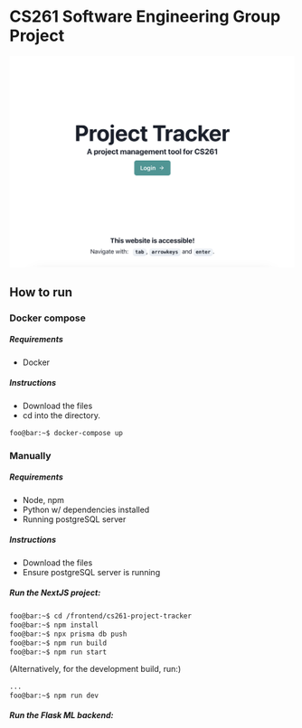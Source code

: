 # CS261 Software Engineering Group Project

![Alt text](/ProjectTracker.png?raw=true "Project Tracker Homepage")
## How to run

### Docker compose
##### Requirements
- Docker

##### Instructions
- Download the files
- cd into the directory.

```console
foo@bar:~$ docker-compose up
```

### Manually
##### Requirements
- Node, npm
- Python w/ dependencies installed
- Running postgreSQL server

##### Instructions
- Download the files
- Ensure postgreSQL server is running

##### Run the NextJS project:
```console
foo@bar:~$ cd /frontend/cs261-project-tracker
foo@bar:~$ npm install
foo@bar:~$ npx prisma db push
foo@bar:~$ npm run build
foo@bar:~$ npm run start
```

(Alternatively, for the development build, run:)
```console
...
foo@bar:~$ npm run dev
```

##### Run the Flask ML backend:
